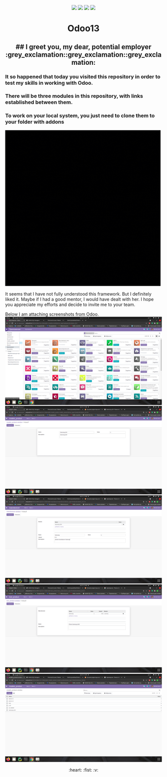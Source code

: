 <p align="center">
  
<img src=https://img.shields.io/github/issues/DmitriyLadutko/Odoo13_addons_test>
<img src=https://img.shields.io/github/forks/DmitriyLadutko/Odoo13_addons_test>
<img src=https://img.shields.io/github/stars/DmitriyLadutko/Odoo13_addons_test>
<img src=https://img.shields.io/github/license/DmitriyLadutko/Odoo13_addons_test>

</p>

<h1 align="center">Odoo13</h1>
<h2 align="center">
## I greet you, my dear, potential employer :grey_exclamation::grey_exclamation::grey_exclamation:
  
### It so happened that today you visited this repository in order to test my skills in working with Odoo.
  
### There will be three modules in this repository, with links established between them. 
  
### To work on your local system, you just need to clone them to your folder with addons

![Image alt](https://github.com/DmitriyLadutko/Odoo13_addons_test/blob/master/Multimedia/%D0%A0%D0%B5%D0%BA%D0%B8%20%D0%AD%D0%B4%D0%B5%D0%BC%D0%B0.gif)

It seems that I have not fully understood this framework. 
But I definitely liked it. Maybe if I had a good mentor, I would have dealt with her. 
I hope you appreciate my efforts and decide to invite me to your team.

Below I am attaching screenshots from Odoo.
![Image alt](https://github.com/DmitriyLadutko/Odoo13_addons_test/blob/master/Multimedia/%D0%A1%D0%BD%D0%B8%D0%BC%D0%BE%D0%BA%20%D1%8D%D0%BA%D1%80%D0%B0%D0%BD%D0%B0%20%D0%BE%D1%82%202021-08-16%2014-17-35.png)
![Image alt](https://github.com/DmitriyLadutko/Odoo13_addons_test/blob/master/Multimedia/%D0%A1%D0%BD%D0%B8%D0%BC%D0%BE%D0%BA%20%D1%8D%D0%BA%D1%80%D0%B0%D0%BD%D0%B0%20%D0%BE%D1%82%202021-08-16%2014-46-54.png)
![Image alt](https://github.com/DmitriyLadutko/Odoo13_addons_test/blob/master/Multimedia/%D0%A1%D0%BD%D0%B8%D0%BC%D0%BE%D0%BA%20%D1%8D%D0%BA%D1%80%D0%B0%D0%BD%D0%B0%20%D0%BE%D1%82%202021-08-16%2014-48-18.png)
![Image alt](https://github.com/DmitriyLadutko/Odoo13_addons_test/blob/master/Multimedia/%D0%A1%D0%BD%D0%B8%D0%BC%D0%BE%D0%BA%20%D1%8D%D0%BA%D1%80%D0%B0%D0%BD%D0%B0%20%D0%BE%D1%82%202021-08-16%2014-49-06.png)
![Image alt](https://github.com/DmitriyLadutko/Odoo13_addons_test/blob/master/Multimedia/%D0%A1%D0%BD%D0%B8%D0%BC%D0%BE%D0%BA%20%D1%8D%D0%BA%D1%80%D0%B0%D0%BD%D0%B0%20%D0%BE%D1%82%202021-08-16%2014-49-24.png)
<p align="center">
:heart: :fist: :v:
</p>
